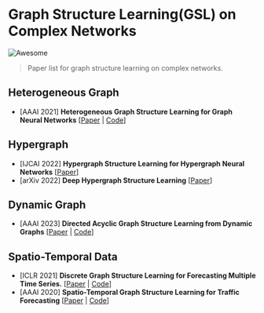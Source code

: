 # Graph Structure Learning(GSL) on Complex Networks

![Awesome](https://cdn.rawgit.com/sindresorhus/awesome/d7305f38d29fed78fa85652e3a63e154dd8e8829/media/badge.svg)  
> Paper list for graph structure learning on complex networks.  

Heterogeneous Graph
----
* [AAAI 2021] **Heterogeneous Graph Structure Learning for Graph Neural Networks** [[Paper](http://shichuan.org/doc/100.pdf) | [Code](https://github.com/Andy-Border/HGSL)]


Hypergraph
----
* [IJCAI 2022] **Hypergraph Structure Learning for Hypergraph Neural Networks** [[Paper](https://www.ijcai.org/Proceedings/2022/267)]
* [arXiv 2022] **Deep Hypergraph Structure Learning** [[Paper](https://arxiv.org/pdf/2208.12547.pdf)]

Dynamic Graph
----
* [AAAI 2023] **Directed Acyclic Graph Structure Learning from Dynamic Graphs** [[Paper](http://www.shichuan.org/doc/142.pdf) | [Code](https://github.com/BUPT-GAMMA/GraphNOTEARS)]


Spatio-Temporal Data
----
* [ICLR 2021] **Discrete Graph Structure Learning for Forecasting Multiple Time Series.** [[Paper](https://openreview.net/pdf?id=WEHSlH5mOk) | [Code](https://github.com/chaoshangcs/GTS)]
* [AAAI 2020] **Spatio-Temporal Graph Structure Learning for Traffic Forecasting** [[Paper](https://ojs.aaai.org//index.php/AAAI/article/view/5470) | [Code](https://paperswithcode.com/paper/spatio-temporal-graph-structure-learning-for)]
